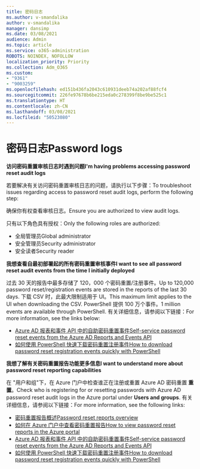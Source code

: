 ```yaml
---
title: 密码日志
ms.author: v-smandalika
author: v-smandalika
manager: dansimp
ms.date: 03/08/2021
audience: Admin
ms.topic: article
ms.service: o365-administration
ROBOTS: NOINDEX, NOFOLLOW
localization_priority: Priority
ms.collection: Adm_O365
ms.custom:
- "9361"
- "9003259"
ms.openlocfilehash: ed151b436fa2043c610931deeb74a202af88fcf4
ms.sourcegitcommit: 226fe97678b6be215eda0c278399f8be9be525c1
ms.translationtype: HT
ms.contentlocale: zh-CN
ms.lasthandoff: 03/08/2021
ms.locfileid: "50523080"
---
```

# <a name="password-logs"></a><span data-ttu-id="de0d0-102">密码日志</span><span class="sxs-lookup"><span data-stu-id="de0d0-102">Password logs</span></span>

<span data-ttu-id="de0d0-103">**访问密码重置审核日志时遇到问题**</span><span class="sxs-lookup"><span data-stu-id="de0d0-103">**I'm having problems accessing password reset audit logs**</span></span>

<span data-ttu-id="de0d0-104">若要解决有关访问密码重置审核日志的问题，请执行以下步骤：</span><span class="sxs-lookup"><span data-stu-id="de0d0-104">To troubleshoot issues regarding access to password reset audit logs, perform the following step:</span></span>

<span data-ttu-id="de0d0-105">确保你有权查看审核日志。</span><span class="sxs-lookup"><span data-stu-id="de0d0-105">Ensure you are authorized to view audit logs.</span></span> 

<span data-ttu-id="de0d0-106">只有以下角色具有授权：</span><span class="sxs-lookup"><span data-stu-id="de0d0-106">Only the following roles are authorized:</span></span>
 - <span data-ttu-id="de0d0-107">全局管理员</span><span class="sxs-lookup"><span data-stu-id="de0d0-107">Global administrator</span></span>
 - <span data-ttu-id="de0d0-108">安全管理员</span><span class="sxs-lookup"><span data-stu-id="de0d0-108">Security administrator</span></span>
 - <span data-ttu-id="de0d0-109">安全读者</span><span class="sxs-lookup"><span data-stu-id="de0d0-109">Security reader</span></span>

<span data-ttu-id="de0d0-110">**我想查看自最初部署起的所有密码重置审核事件**</span><span class="sxs-lookup"><span data-stu-id="de0d0-110">**I want to see all password reset audit events from the time I initially deployed**</span></span>

<span data-ttu-id="de0d0-111">过去 30 天的报告中最多存储了 120，000 个密码重置/注册事件。</span><span class="sxs-lookup"><span data-stu-id="de0d0-111">Up to 120,000 password reset/registration events are stored in the reports of the last 30 days.</span></span> <span data-ttu-id="de0d0-112">下载 CSV 时，此最大限制适用于 UI。</span><span class="sxs-lookup"><span data-stu-id="de0d0-112">This maximum limit applies to the UI when downloading the CSV.</span></span> <span data-ttu-id="de0d0-113">PowerShell 提供 100 万个事件。</span><span class="sxs-lookup"><span data-stu-id="de0d0-113">1 million events are available through PowerShell.</span></span>
<span data-ttu-id="de0d0-114">有关详细信息，请参阅以下链接：</span><span class="sxs-lookup"><span data-stu-id="de0d0-114">For more information, see the links below:</span></span>

- [<span data-ttu-id="de0d0-115">Azure AD 报表和事件 API 中的自助密码重置事件</span><span class="sxs-lookup"><span data-stu-id="de0d0-115">Self-service password reset events from the Azure AD Reports and Events API</span></span>](https://docs.microsoft.com/azure/active-directory/authentication/howto-sspr-reporting)
- [<span data-ttu-id="de0d0-116">如何使用 PowerShell 快速下载密码重置注册事件</span><span class="sxs-lookup"><span data-stu-id="de0d0-116">How to download password reset registration events quickly with PowerShell</span></span>](https://docs.microsoft.com/azure/active-directory/authentication/howto-sspr-reporting)

<span data-ttu-id="de0d0-117">**我想了解有关密码重置报告功能更多信息**</span><span class="sxs-lookup"><span data-stu-id="de0d0-117">**I want to understand more about password reset reporting capabilities**</span></span>

<span data-ttu-id="de0d0-118">在 "用户和组"下，在 Azure 门户中检查谁正在注册或重置 Azure AD 密码重置 **重置**。</span><span class="sxs-lookup"><span data-stu-id="de0d0-118">Check who is registering for or resetting passwords with Azure AD password reset audit logs in the Azure portal under **Users and groups**.</span></span>
<span data-ttu-id="de0d0-119">有关详细信息，请参阅以下链接：</span><span class="sxs-lookup"><span data-stu-id="de0d0-119">For more information, see the following links:</span></span>

- [<span data-ttu-id="de0d0-120">密码重置报告概述</span><span class="sxs-lookup"><span data-stu-id="de0d0-120">Password reset reports overview</span></span>](https://docs.microsoft.com/azure/active-directory/authentication/howto-sspr-reporting)
- [<span data-ttu-id="de0d0-121">如何在 Azure 门户中查看密码重置报告</span><span class="sxs-lookup"><span data-stu-id="de0d0-121">How to view password reset reports in the Azure portal</span></span>](https://docs.microsoft.com/azure/active-directory/authentication/howto-sspr-reporting)
- [<span data-ttu-id="de0d0-122">Azure AD 报表和事件 API 中的自助密码重置事件</span><span class="sxs-lookup"><span data-stu-id="de0d0-122">Self-service password reset events from the Azure AD Reports and Events API</span></span>](https://docs.microsoft.com/azure/active-directory/authentication/howto-sspr-reporting)
- [<span data-ttu-id="de0d0-123">如何使用 PowerShell 快速下载密码重置注册事件</span><span class="sxs-lookup"><span data-stu-id="de0d0-123">How to download password reset registration events quickly with PowerShell</span></span>](https://docs.microsoft.com/azure/active-directory/authentication/howto-sspr-reporting)


